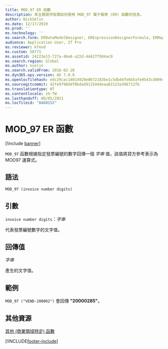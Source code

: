 ```yaml
---
title: MOD_97 ER 函數
description: 本主題提供有關如何使用 MOD_97 電子報表 (ER) 函數的信息。
author: NickSelin
ms.date: 12/17/2019
ms.prod: ''
ms.technology: ''
ms.search.form: ERDataModelDesigner, ERExpressionDesignerFormula, ERMappedFormatDesigner, ERModelMappingDesigner
audience: Application User, IT Pro
ms.reviewer: kfend
ms.custom: 58771
ms.assetid: 24223e13-727a-4be6-a22d-4d427f504ac9
ms.search.region: Global
ms.author: nselin
ms.search.validFrom: 2016-02-28
ms.dyn365.ops.version: AX 7.0.0
ms.openlocfilehash: edc29cac14014929e0672183be1c5db44fe6b5afe9543cd00942a95c79ec8897
ms.sourcegitcommit: 42fe9790ddf0bdad911544deaa82123a396712fb
ms.translationtype: HT
ms.contentlocale: zh-TW
ms.lasthandoff: 08/05/2021
ms.locfileid: "8460152"
---
```

# <a name="mod_97-er-function"></a>MOD_97 ER 函數

[!include [banner](../includes/banner.md)]

`MOD_97` 函數根據指定發票編號的數字回傳一個 *字串* 值，該值將貸方參考表示為 MOD97 運算式。

## <a name="syntax"></a>語法

```vb
MOD_97 (invoice number digits)
```

## <a name="arguments"></a>引數

`invoice number digits`：*字串*

代表發票編號數字的文字值。

## <a name="return-values"></a>回傳值

*字串*

產生的文字值。

## <a name="example"></a>範例

`MOD_97 ("VEND-200002")` 會回傳 **"20000285"**。

## <a name="additional-resources"></a>其他資源

[其他 (商業領域特定) 函數](er-functions-category-other.md)


[!INCLUDE[footer-include](../../../includes/footer-banner.md)]